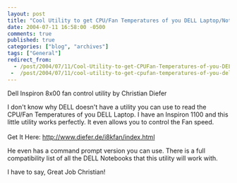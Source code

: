 ```yaml
---
layout: post
title: "Cool Utility to get CPU/Fan Temperatures of you DELL Laptop/Notebook"
date: 2004-07-11 16:58:00 -0500
comments: true
published: true
categories: ["blog", "archives"]
tags: ["General"]
redirect_from: 
  - /post/2004/07/11/Cool-Utility-to-get-CPUFan-Temperatures-of-you-DELL-LaptopNotebook
 -  /post/2004/07/11/cool-utility-to-get-cpufan-temperatures-of-you-dell-laptopnotebook
---
```

<!-- more -->
<p>
Dell Inspiron 8x00 fan control utility by Christian Diefer
</p>
<p>
I don&#39;t know why DELL doesn&#39;t have a utility you can use to read the CPU/Fan Temperatures of you DELL Laptop. I have an Inspiron 1100 and this little utility works perfectly. It even allows you to control the Fan speed.<br />
<br />
Get&nbsp;It Here: <a href="http://www.diefer.de/i8kfan/index.html">http://www.diefer.de/i8kfan/index.html</a>
</p>
<p>
He even has a command prompt version you can use. There is a full compatibility list of all the DELL Notebooks that this utility will work with.
</p>
<p>
I have to say, Great Job Christian!
</p>
<img src="/images/postsI8kfanGUI.jpg" alt="" />
